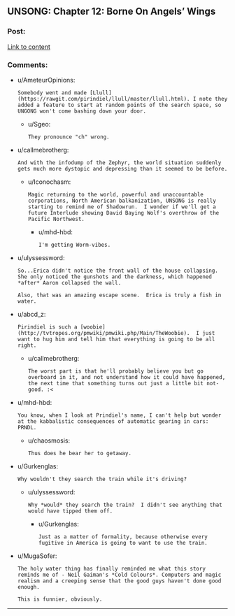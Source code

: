 ## UNSONG: Chapter 12: Borne On Angels’ Wings

### Post:

[Link to content](http://unsongbook.com/chapter-12-borne-on-angels-wings/)

### Comments:

- u/AmeteurOpinions:
  ```
  Somebody went and made [Llull](https://rawgit.com/pirindiel/llull/master/llull.html). I note they added a feature to start at random points of the search space, so UNGONG won't come bashing down your door.
  ```

  - u/Sgeo:
    ```
    They pronounce "ch" wrong.
    ```

- u/callmebrotherg:
  ```
  And with the infodump of the Zephyr, the world situation suddenly gets much more dystopic and depressing than it seemed to be before.
  ```

  - u/Iconochasm:
    ```
    Magic returning to the world, powerful and unaccountable corporations, North American balkanization, UNSONG is really starting to remind me of Shadowrun.  I wonder if we'll get a future Interlude showing David Baying Wolf's overthrow of the Pacific Northwest.
    ```

    - u/mhd-hbd:
      ```
      I'm getting Worm-vibes.
      ```

- u/ulyssessword:
  ```
  So...Erica didn't notice the front wall of the house collapsing.  She only noticed the gunshots and the darkness, which happened *after* Aaron collapsed the wall.

  Also, that was an amazing escape scene.  Erica is truly a fish in water.
  ```

- u/abcd_z:
  ```
  Pirindiel is such a [woobie](http://tvtropes.org/pmwiki/pmwiki.php/Main/TheWoobie).  I just want to hug him and tell him that everything is going to be all right.
  ```

  - u/callmebrotherg:
    ```
    The worst part is that he'll probably believe you but go overboard in it, and not understand how it could have happened, the next time that something turns out just a little bit not-good. :<
    ```

- u/mhd-hbd:
  ```
  You know, when I look at Prindiel's name, I can't help but wonder at the kabbalistic consequences of automatic gearing in cars: PRNDL.
  ```

  - u/chaosmosis:
    ```
    Thus does he bear her to getaway.
    ```

- u/Gurkenglas:
  ```
  Why wouldn't they search the train while it's driving?
  ```

  - u/ulyssessword:
    ```
    Why *would* they search the train?  I didn't see anything that would have tipped them off.
    ```

    - u/Gurkenglas:
      ```
      Just as a matter of formality, because otherwise every fugitive in America is going to want to use the train.
      ```

- u/MugaSofer:
  ```
  The holy water thing has finally reminded me what this story reminds me of - Neil Gaiman's *Cold Colours*. Computers and magic realism and a creeping sense that the good guys haven't done good enough.

  This is funnier, obviously.
  ```

---

